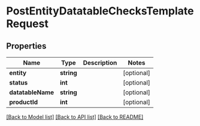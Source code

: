 # PostEntityDatatableChecksTemplateRequest

## Properties
Name | Type | Description | Notes
------------ | ------------- | ------------- | -------------
**entity** | **string** |  | [optional] 
**status** | **int** |  | [optional] 
**datatableName** | **string** |  | [optional] 
**productId** | **int** |  | [optional] 

[[Back to Model list]](../../README.md#documentation-for-models) [[Back to API list]](../../README.md#documentation-for-api-endpoints) [[Back to README]](../../README.md)

